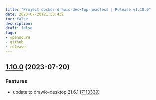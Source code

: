 ```yaml
---
title: "Project docker-drawio-desktop-headless | Release v1.10.0"
date: 2023-07-20T21:33:43Z
toc: false
description: 
draft: false
tags:
- opensoure
- github
- release
---
```

## [1.10.0](https://github.com/rlespinasse/docker-drawio-desktop-headless/compare/v1.9.0...v1.10.0) (2023-07-20)


### Features

* update to drawio-desktop 21.6.1 ([7113339](https://github.com/rlespinasse/docker-drawio-desktop-headless/commit/71133394f60baa0ac23ce41c2112810e6efffd50))



